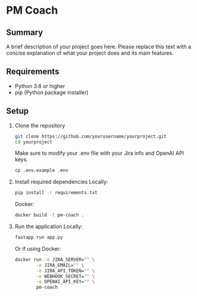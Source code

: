 # PM Coach

## Summary
A brief description of your project goes here. Please replace this text with a concise explanation of what your project does and its main features.

## Requirements
- Python 3.8 or higher
- pip (Python package installer)

## Setup
1. Clone the repository
   ```bash
   git clone https://github.com/yourusername/yourproject.git
   cd yourproject
   ```

   Make sure to modify your .env file with your Jira info and OpenAI API keys.
   ```bash
   cp .env.example .env
   ```

2. Install required dependencies
   Locally:
   ```bash
   pip install -r requirements.txt
   ```

   Docker:
   ```bash
   docker build -t pm-coach .
   ```

3. Run the application
   Locally:
   ```bash
   fastapp run app.py
   ```

   Or if using Docker: 
   ```bash
   docker run -e JIRA_SERVER="" \
           -e JIRA_EMAIL="" \
           -e JIRA_API_TOKEN="" \
           -e WEBHOOK_SECRET="" \
           -e OPENAI_API_KEY="" \
           pm-coach
   ```